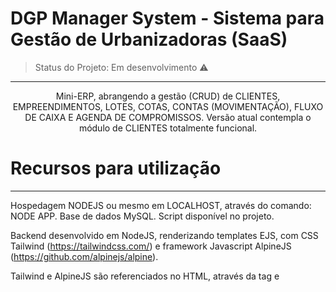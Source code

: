 
# DGP Manager System - Sistema para Gestão de Urbanizadoras (SaaS)
> Status do Projeto: Em desenvolvimento :warning:
<hr />

<p align="center">Mini-ERP, abrangendo a gestão (CRUD) de CLIENTES, EMPREENDIMENTOS, LOTES, COTAS, CONTAS (MOVIMENTAÇÃO), FLUXO DE CAIXA E AGENDA DE COMPROMISSOS. Versão atual contempla o módulo de CLIENTES totalmente funcional.</p>

# Recursos para utilização
<hr />

Hospedagem NODEJS ou mesmo em LOCALHOST, através do comando: NODE APP. Base de dados MySQL. Script disponível no projeto.

Backend desenvolvido em NodeJS, renderizando templates EJS, com CSS Tailwind (https://tailwindcss.com/) e framework Javascript AlpineJS (https://github.com/alpinejs/alpine).

Tailwind e AlpineJS são  referenciados no HTML, através da tag <link> e <script> e já estão configuradas nos templates EJS.
  
O modelo lógico já provê a API com endpoints para integrações REST.
  
# Deploy da Aplicação com Umbler: :dash:
<hr />

> http://api-paulinhomonteiro-com.umbler.net/
> user: monteiro@gmail.com
> pass: 12345

# Screenshots
<hr />

![Screenshot](telagrande.gif)

# Recursos e Tecnologias utilizadas
<hr />

- [x] NodeJS

- [x] Express

- [x] CORS

- [x] EJS

- [x] dotenv-safe

- [x] JSON Web Token (JWT)

- [x] Tailwind CSS

- [x] Datatables.JS

- [x] Alpine JS

- [x] Window.localStorage

- [x] Express Static Path (Servindo arquivos estáticos pela API)

- [x] MySQL Database

- [x] JQuery

<hr />

Made with too much ♥ by [Paulinho Monteiro] (http://www.paulinhomonteiro.com)
